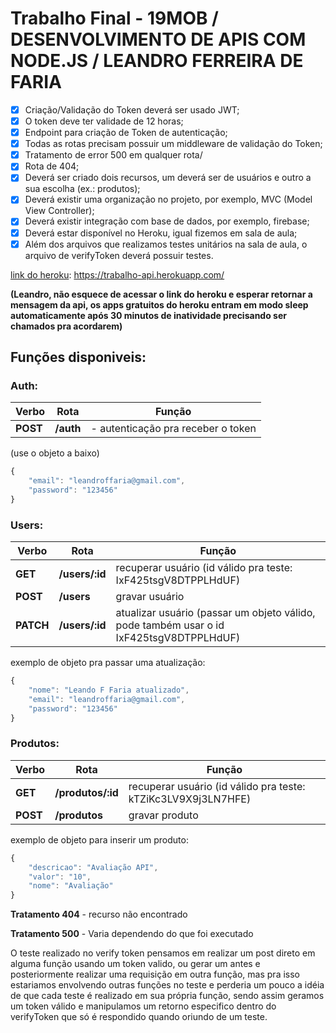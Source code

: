 # Trabalho Final - 19MOB / DESENVOLVIMENTO DE APIS COM NODE.JS / LEANDRO FERREIRA DE FARIA

- [x]  Criação/Validação do Token deverá ser usado JWT;
- [x]  O token deve ter validade de 12 horas;
- [x]  Endpoint para criação de Token de autenticação;
- [x]  Todas as rotas precisam possuir um middleware de validação do Token;
- [x]  Tratamento de error 500 em qualquer rota/
- [x]  Rota de 404;
- [x]  Deverá ser criado dois recursos, um deverá ser de usuários e outro a sua escolha (ex.: produtos);
- [x]  Deverá existir uma organização no projeto, por exemplo, MVC (Model View Controller);
- [x]  Deverá existir integração com base de dados, por exemplo, firebase;
- [x]  Deverá estar disponível no Heroku, igual fizemos em sala de aula;
- [x]  Além dos arquivos que realizamos testes unitários na sala de aula, o arquivo de verifyToken deverá possuir testes.

[link do heroku](https://trabalho-api.herokuapp.com/): https://trabalho-api.herokuapp.com/

**(Leandro, não esquece de acessar o link do heroku e esperar retornar a mensagem da api, os apps gratuitos do heroku entram em modo sleep automaticamente após 30 minutos de inatividade precisando ser chamados pra acordarem)**

## Funções disponiveis:
### Auth:
| **Verbo**  |  **Rota**  | **Função** |
| --- | --- | --- |
|  **POST**  |  **/auth**  |  - autenticação pra receber o token | 

 (use o objeto a baixo)

```javascript
{
    "email": "leandroffaria@gmail.com",
    "password": "123456"
}
```
### Users:
| **Verbo**  |  **Rota**  | **Função** |
| --- | --- | --- |
| **GET** |  **/users/:id** | recuperar usuário (id válido pra teste: IxF425tsgV8DTPPLHdUF) |
| **POST** | **/users** | gravar usuário |
| **PATCH** | **/users/:id** | atualizar usuário (passar um objeto válido, pode também usar o id IxF425tsgV8DTPPLHdUF) |

exemplo de objeto pra passar uma atualização:
```javascript
{
    "nome": "Leando F Faria atualizado",
    "email": "leandroffaria@gmail.com",
    "password": "123456"
}
```
### Produtos:
| **Verbo**  |  **Rota**  | **Função** |
| --- | --- | --- |
| **GET** | **/produtos/:id** | recuperar usuário (id válido pra teste: kTZiKc3LV9X9j3LN7HFE)
| **POST** | **/produtos** | gravar produto
exemplo de objeto para inserir um produto:
```javascript
{
    "descricao": "Avaliação API",
    "valor": "10",
    "nome": "Avaliação"
}
```

**Tratamento 404** - recurso não encontrado

**Tratamento 500** - Varia dependendo do que foi executado
    
O teste realizado no verify token pensamos em realizar um post direto em alguma função usando um token valido, ou gerar um antes e posteriormente realizar uma requisição em outra função, mas pra isso estariamos envolvendo outras funções no teste e perderia um pouco a idéia de que cada teste é realizado em sua própria função, sendo assim geramos um token válido e manipulamos um retorno especifico dentro do verifyToken que só é respondido quando oriundo de um teste.
